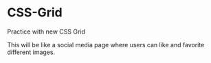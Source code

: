 # CSS-Grid
Practice with new CSS Grid

This will be like a social media page where users can like and favorite different images.